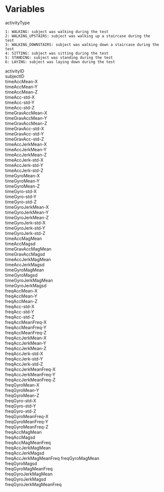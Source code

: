 
# Variables
activityType

	1: WALKING: subject was walking during the test	
	2: WALKING_UPSTAIRS: subject was walking up a staircase during the test	
	3: WALKING_DOWNSTAIRS: subject was walking down a staircase during the test
	4: SITTING: subject was sitting during the test
	5: STANDING: subject was standing during the test
	6: LAYING: subject was laying down during the test

activityID              
subjectID               
timeAccMean-X          
timeAccMean-Y           
timeAccMean-Z           
timeAcc-std-X          
timeAcc-std-Y           
timeAcc-std-Z           
timeGravAccMean-X      
timeGravAccMean-Y       
timeGravAccMean-Z       
timeGravAcc-std-X      
timeGravAcc-std-Y       
timeGravAcc-std-Z       
timeAccJerkMean-X      
timeAccJerkMean-Y       
timeAccJerkMean-Z       
timeAccJerk-std-X      
timeAccJerk-std-Y       
timeAccJerk-std-Z       
timeGyroMean-X         
timeGyroMean-Y          
timeGyroMean-Z          
timeGyro-std-X         
timeGyro-std-Y          
timeGyro-std-Z          
timeGyroJerkMean-X     
timeGyroJerkMean-Y      
timeGyroJerkMean-Z      
timeGyroJerk-std-X     
timeGyroJerk-std-Y      
timeGyroJerk-std-Z      
timeAccMagMean         
timeAccMagsd            
timeGravAccMagMean      
timeGravAccMagsd       
timeAccJerkMagMean      
timeAccJerkMagsd        
timeGyroMagMean        
timeGyroMagsd           
timeGyroJerkMagMean     
timeGyroJerkMagsd      
freqAccMean-X           
freqAccMean-Y           
freqAccMean-Z          
freqAcc-std-X           
freqAcc-std-Y           
freqAcc-std-Z          
freqAccMeanFreq-X       
freqAccMeanFreq-Y       
freqAccMeanFreq-Z      
freqAccJerkMean-X       
freqAccJerkMean-Y       
freqAccJerkMean-Z      
freqAccJerk-std-X       
freqAccJerk-std-Y       
freqAccJerk-std-Z      
freqAccJerkMeanFreq-X   
freqAccJerkMeanFreq-Y   
freqAccJerkMeanFreq-Z  
freqGyroMean-X          
freqGyroMean-Y          
freqGyroMean-Z         
freqGyro-std-X          
freqGyro-std-Y          
freqGyro-std-Z         
freqGyroMeanFreq-X      
freqGyroMeanFreq-Y      
freqGyroMeanFreq-Z     
freqAccMagMean          
freqAccMagsd            
freqAccMagMeanFreq     
freqAccJerkMagMean      
freqAccJerkMagsd        
freqAccJerkMagMeanFreq 
freqGyroMagMean         
freqGyroMagsd           
freqGyroMagMeanFreq    
freqGyroJerkMagMean     
freqGyroJerkMagsd       
freqGyroJerkMagMeanFreq 
